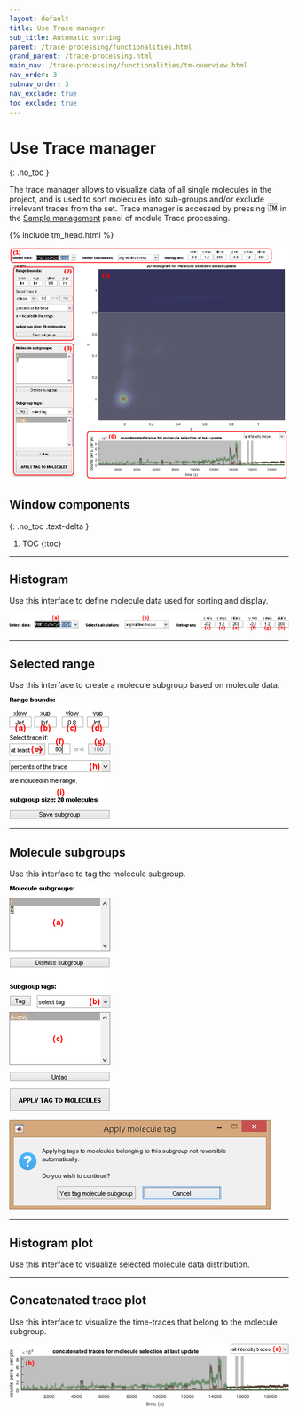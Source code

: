 ```yaml
---
layout: default
title: Use Trace manager
sub_title: Automatic sorting
parent: /trace-processing/functionalities.html
grand_parent: /trace-processing.html
main_nav: /trace-processing/functionalities/tm-overview.html
nav_order: 3
subnav_order: 3
nav_exclude: true
toc_exclude: true
---
```


# Use Trace manager
{: .no_toc }

The trace manager allows to visualize data of all single molecules in the project, and is used to sort molecules into sub-groups and/or exclude irrelevant traces from the set.
Trace manager is accessed by pressing 
![TM](../../assets/images/gui/TP-but-tm.png "TM") in the 
[Sample management](../panels/panel-sample-management.html#trace-manager) panel of module Trace processing.

{% include tm_head.html %}

<a href="../../assets/images/gui/TP-panel-sample-tm-autosorting.png"><img src="../../assets/images/gui/TP-panel-sample-tm-autosorting.png"/></a>

## Window components
{: .no_toc .text-delta }

1. TOC
{:toc}

---

## Histogram

Use this interface to define molecule data used for sorting and display.

<a href="../../assets/images/gui/TP-panel-sample-tm-autosorting-histogram.png"><img src="../../assets/images/gui/TP-panel-sample-tm-autosorting-histogram.png"/></a>


---

## Selected range

Use this interface to create a molecule subgroup based on molecule data.

<a href="../../assets/images/gui/TP-panel-sample-tm-autosorting-range.png"><img src="../../assets/images/gui/TP-panel-sample-tm-autosorting-range.png" style="max-width:182px;"/></a>


---

## Molecule subgroups

Use this interface to tag the molecule subgroup.

<a href="../../assets/images/gui/TP-panel-sample-tm-autosorting-subgroup.png"><img src="../../assets/images/gui/TP-panel-sample-tm-autosorting-subgroup.png" style="max-width:182px;"/></a>

<a href="../../assets/images/gui/TP-panel-sample-tm-autosorting-warn.png"><img src="../../assets/images/gui/TP-panel-sample-tm-autosorting-warn.png" style="max-width:471px;"/></a>


---

## Histogram plot

Use this interface to visualize selected molecule data distribution.


---

## Concatenated trace plot

Use this interface to visualize the time-traces that belong to the molecule subgroup.

<a href="../../assets/images/gui/TP-panel-sample-tm-autosorting-concatenatedtrace.png"><img src="../../assets/images/gui/TP-panel-sample-tm-autosorting-concatenatedtrace.png"/></a>
